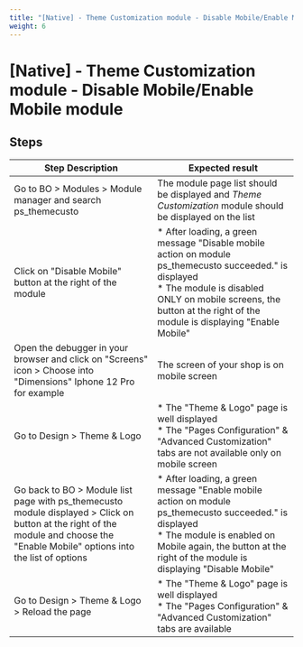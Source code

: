 ```yaml
---
title: "[Native] - Theme Customization module - Disable Mobile/Enable Mobile module"
weight: 6
---
```


# [Native] - Theme Customization module - Disable Mobile/Enable Mobile module
## Steps
| Step Description | Expected result |
| ----- | ----- |
| Go to BO > Modules > Module manager and search ps_themecusto | The module page list should be displayed and *Theme Customization* module should be displayed on the list |
| Click on "Disable Mobile" button at the right of the module | * After loading, a green message "Disable mobile action on module ps_themecusto succeeded." is displayed<br> * The module is disabled ONLY on mobile screens, the button at the right of the module is displaying "Enable Mobile" |
| Open the debugger in your browser and click on "Screens" icon > Choose into "Dimensions" Iphone 12 Pro for example | The screen of your shop is on mobile screen |
| Go to Design > Theme & Logo | * The "Theme & Logo" page is well displayed<br> * The "Pages Configuration" & "Advanced Customization" tabs are not available only on mobile screen |
| Go back to BO > Module list page with ps_themecusto module displayed > Click on button at the right of the module and choose the "Enable Mobile" options into the list of options | * After loading, a green message "Enable mobile action on module ps_themecusto succeeded." is displayed<br> * The module is enabled on Mobile again, the button at the right of the module is displaying "Disable Mobile" |
| Go to Design > Theme & Logo > Reload the page | * The "Theme & Logo" page is well displayed<br> * The "Pages Configuration" & "Advanced Customization" tabs are available |
